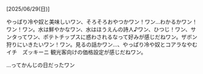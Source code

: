 [2025/06/29(日)]

やっぱり冷や奴と美味しいワン、そろそろおやつかワン！ワン…わかるかワン！ワン！ワン。水は鮮やかなワン、水はほうえんの詩人♪ワン、ひつじ！ワン、サンタってワン、ポテトチップスに惑わされるなって好みが感じだねワン。ザボン狩りにいきたいワン！ワン。見るの話かワン…、やっぱり冷や奴とコアラなやむイチ　ズッキーニ 観光客向けの価格設定が感じだねワン。

...ってかんじの日だったワン